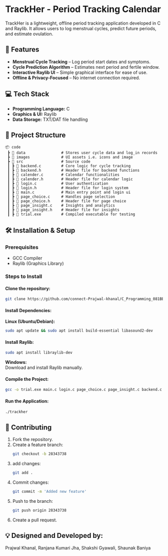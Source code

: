 # TrackHer - Period Tracking Calendar

TrackHer is a lightweight, offline period tracking application developed in C and Raylib. It allows users to log menstrual cycles, predict future periods, and estimate ovulation.

## 🚀 Features
- **Menstrual Cycle Tracking** – Log period start dates and symptoms.
- **Cycle Prediction Algorithm** – Estimates next period and fertile window.
- **Interactive Raylib UI** – Simple graphical interface for ease of use.
- **Offline & Privacy-Focused** – No internet connection required.

## 💻 Tech Stack
- **Programming Language:** C
- **Graphics & UI:** Raylib
- **Data Storage:** TXT/DAT file handling

## 📂 Project Structure

```
📦 code
 ┣ 📂 data                # Stores user cycle data and log_in records
 ┣ 📂 images              # UI assets i.e. icons and image
 ┣ 📂 src                 # Source code
 ┃ ┣ 📜 backend.c         # Core logic for cycle tracking
 ┃ ┣ 📜 backend.h         # Header file for backend functions
 ┃ ┣ 📜 calender.c        # Calendar functionalities
 ┃ ┣ 📜 calender.h        # Header file for calendar logic
 ┃ ┣ 📜 login.c           # User authentication
 ┃ ┣ 📜 login.h           # Header file for login system
 ┃ ┣ 📜 main.c            # Main entry point and login ui
 ┃ ┣ 📜 page_choice.c     # Handles page selection
 ┃ ┣ 📜 page_choice.h     # Header file for page choice
 ┃ ┣ 📜 page_insight.c    # Insights and analytics
 ┃ ┣ 📜 page_insight.h    # Header file for insights
 ┃ ┣ 📜 trial.exe         # Compiled executable for testing
```

## 🛠 Installation & Setup

### Prerequisites
- GCC Compiler
- Raylib (Graphics Library)

### Steps to Install

#### Clone the repository:
```bash
git clone https://github.com/connect-Prajwal-khanal/C_Programming_081BEI.git
```

#### Install Dependencies:
**Linux (Ubuntu/Debian):**
```bash
sudo apt update && sudo apt install build-essential libasound2-dev
```

#### Install Raylib:
```bash
sudo apt install libraylib-dev
```

**Windows:**  
Download and install Raylib manually.

#### Compile the Project:
```bash
gcc -o trial.exe main.c login.c page_choice.c page_insight.c backend.c calender.c -I C:\raylib\include -L C:\raylib\lib -lraylib -lm -lwinmm -lgdi32
```

#### Run the Application:
```bash
./trackher
```

## 🤝 Contributing
1. Fork the repository.
2. Create a feature branch:  
   ```bash
   git checkout -b 28343738
   ```
3. add changes:  
   ```bash
   git add .
   ```
4. Commit changes:  
   ```bash
   git commit -m 'Added new feature'
   ```
5. Push to the branch:  
   ```bash
   git push origin 28343738
   ```
6. Create a pull request.

## 💡 Designed and Developed by:

Prajwal Khanal, Ranjana Kumari Jha, Shakshi Gyawali, Shaunak Baniya 
